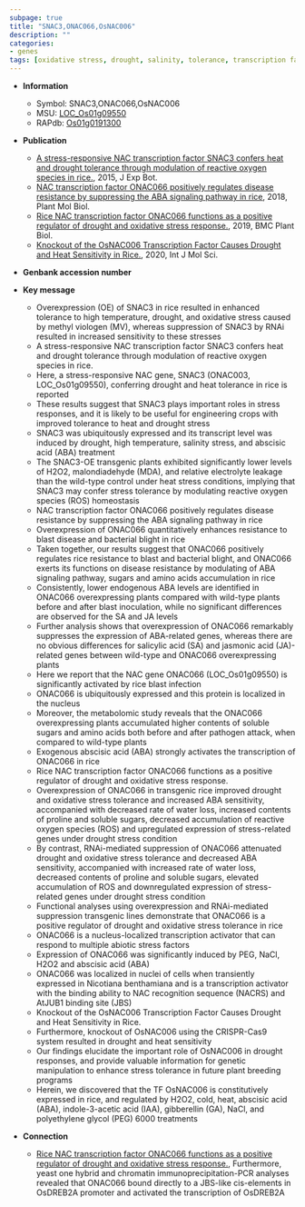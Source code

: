 ```yaml
---
subpage: true
title: "SNAC3,ONAC066,OsNAC006"
description: ""
categories:
- genes
tags: [oxidative stress, drought, salinity, tolerance, transcription factor, oxidative, drought tolerance, salinity stress, stress, homeostasis, drought stress, abscisic acid, stress tolerance, stress response, reactive oxygen species, resistance,  ABA , disease, salicylic acid, blast, disease resistance, nucleus, jasmonic, jasmonic acid, ABA,  ja , blight, JA,  sa , SA, pathogen, blast disease, bacterial blight, abiotic stress, biotic stress, water loss, drought stress , transcription activator, drought and oxidative stress , gibberellin, breeding, Gibberellin]
---
```


* **Information**  
    + Symbol: SNAC3,ONAC066,OsNAC006  
    + MSU: [LOC_Os01g09550](http://rice.plantbiology.msu.edu/cgi-bin/ORF_infopage.cgi?orf=LOC_Os01g09550)  
    + RAPdb: [Os01g0191300](http://rapdb.dna.affrc.go.jp/viewer/gbrowse_details/irgsp1?name=Os01g0191300)  

* **Publication**  
    + [A stress-responsive NAC transcription factor SNAC3 confers heat and drought tolerance through modulation of reactive oxygen species in rice.](http://www.ncbi.nlm.nih.gov/pubmed?term=A+stress-responsive+NAC+transcription+factor+SNAC3+confers+heat+and+drought+tolerance+through+modulation+of+reactive+oxygen+species+in+rice.%5BTitle%5D), 2015, J Exp Bot.
    + [NAC transcription factor ONAC066 positively regulates disease resistance by suppressing the ABA signaling pathway in rice](http://www.ncbi.nlm.nih.gov/pubmed?term=NAC+transcription+factor+ONAC066+positively+regulates+disease+resistance+by+suppressing+the+ABA+signaling+pathway+in+rice%5BTitle%5D), 2018, Plant Mol Biol.
    + [Rice NAC transcription factor ONAC066 functions as a positive regulator of drought and oxidative stress response.](http://www.ncbi.nlm.nih.gov/pubmed?term=Rice+NAC+transcription+factor+ONAC066+functions+as+a+positive+regulator+of+drought+and+oxidative+stress+response.%5BTitle%5D), 2019, BMC Plant Biol.
    + [Knockout of the OsNAC006 Transcription Factor Causes Drought and Heat Sensitivity in Rice.](http://www.ncbi.nlm.nih.gov/pubmed?term=Knockout+of+the+OsNAC006+Transcription+Factor+Causes+Drought+and+Heat+Sensitivity+in+Rice.%5BTitle%5D), 2020, Int J Mol Sci.

* **Genbank accession number**  

* **Key message**  
    + Overexpression (OE) of SNAC3 in rice resulted in enhanced tolerance to high temperature, drought, and oxidative stress caused by methyl viologen (MV), whereas suppression of SNAC3 by RNAi resulted in increased sensitivity to these stresses
    + A stress-responsive NAC transcription factor SNAC3 confers heat and drought tolerance through modulation of reactive oxygen species in rice.
    + Here, a stress-responsive NAC gene, SNAC3 (ONAC003, LOC_Os01g09550), conferring drought and heat tolerance in rice is reported
    + These results suggest that SNAC3 plays important roles in stress responses, and it is likely to be useful for engineering crops with improved tolerance to heat and drought stress
    + SNAC3 was ubiquitously expressed and its transcript level was induced by drought, high temperature, salinity stress, and abscisic acid (ABA) treatment
    + The SNAC3-OE transgenic plants exhibited significantly lower levels of H2O2, malondiadehyde (MDA), and relative electrolyte leakage than the wild-type control under heat stress conditions, implying that SNAC3 may confer stress tolerance by modulating reactive oxygen species (ROS) homeostasis
    + NAC transcription factor ONAC066 positively regulates disease resistance by suppressing the ABA signaling pathway in rice
    + Overexpression of ONAC066 quantitatively enhances resistance to blast disease and bacterial blight in rice
    + Taken together, our results suggest that ONAC066 positively regulates rice resistance to blast and bacterial blight, and ONAC066 exerts its functions on disease resistance by modulating of ABA signaling pathway, sugars and amino acids accumulation in rice
    + Consistently, lower endogenous ABA levels are identified in ONAC066 overexpressing plants compared with wild-type plants before and after blast inoculation, while no significant differences are observed for the SA and JA levels
    + Further analysis shows that overexpression of ONAC066 remarkably suppresses the expression of ABA-related genes, whereas there  are no obvious differences for salicylic acid (SA) and jasmonic acid (JA)-related genes between wild-type and ONAC066 overexpressing plants
    + Here we report that the NAC gene ONAC066 (LOC_Os01g09550) is significantly activated by rice blast infection
    + ONAC066 is ubiquitously expressed and this protein is localized in the nucleus
    + Moreover, the metabolomic study reveals that the ONAC066 overexpressing plants accumulated higher contents of soluble sugars and amino acids both before and after pathogen attack, when compared to wild-type plants
    + Exogenous abscisic acid (ABA) strongly activates the transcription of ONAC066 in rice
    + Rice NAC transcription factor ONAC066 functions as a positive regulator of drought and oxidative stress response.
    + Overexpression of ONAC066 in transgenic rice improved drought and oxidative stress tolerance and increased ABA sensitivity, accompanied with decreased rate of water loss, increased contents of proline and soluble sugars, decreased accumulation of reactive oxygen species (ROS) and upregulated expression of stress-related genes under drought stress condition
    + By contrast, RNAi-mediated suppression of ONAC066 attenuated drought and oxidative stress tolerance and decreased ABA sensitivity, accompanied with increased rate of water loss, decreased contents of proline and soluble sugars, elevated accumulation of ROS and downregulated expression of stress-related genes under drought stress condition
    + Functional analyses using overexpression and RNAi-mediated suppression transgenic lines demonstrate that ONAC066 is a positive regulator of drought and oxidative stress tolerance in rice
    + ONAC066 is a nucleus-localized transcription activator that can respond to multiple abiotic stress factors
    + Expression of ONAC066 was significantly induced by PEG, NaCl, H2O2 and abscisic acid (ABA)
    + ONAC066 was localized in nuclei of cells when transiently expressed in Nicotiana benthamiana and is a transcription activator with the binding ability to NAC recognition sequence (NACRS) and AtJUB1 binding site (JBS)
    + Knockout of the OsNAC006 Transcription Factor Causes Drought and Heat Sensitivity in Rice.
    + Furthermore, knockout of OsNAC006 using the CRISPR-Cas9 system resulted in drought and heat sensitivity
    + Our findings elucidate the important role of OsNAC006 in drought responses, and provide valuable information for genetic manipulation to enhance stress tolerance in future plant breeding programs
    + Herein, we discovered that the TF OsNAC006 is constitutively expressed in rice, and regulated by H2O2, cold, heat, abscisic acid (ABA), indole-3-acetic acid (IAA), gibberellin (GA), NaCl, and polyethylene glycol (PEG) 6000 treatments

* **Connection**  
    + [Rice NAC transcription factor ONAC066 functions as a positive regulator of drought and oxidative stress response.](http://www.ncbi.nlm.nih.gov/pubmed?term=Rice+NAC+transcription+factor+ONAC066+functions+as+a+positive+regulator+of+drought+and+oxidative+stress+response.%5BTitle%5D),  Furthermore, yeast one hybrid and chromatin immunoprecipitation-PCR analyses revealed that ONAC066 bound directly to a JBS-like cis-elements in OsDREB2A promoter and activated the transcription of OsDREB2A



